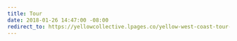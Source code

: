 ```yaml
---
title: Tour
date: 2018-01-26 14:47:00 -08:00
redirect_to: https://yellowcollective.lpages.co/yellow-west-coast-tour-2018/
---
```


